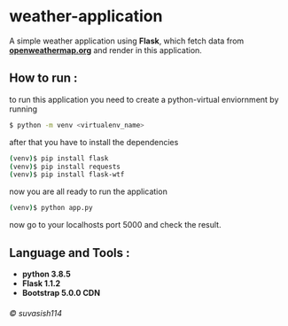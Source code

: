 # weather-application

<!--<img align="center" src="templates/cover1.png"></img>-->

A simple weather application using <strong>Flask</strong>, which fetch data from <a href="https://openweathermap.org/"><strong>openweathermap.org</strong></a> and render in this application.

## How to run :

to run this application you need to create a python-virtual enviornment by running 
```sh
$ python -m venv <virtualenv_name>
```
after that you have to install the dependencies
```sh
(venv)$ pip install flask
(venv)$ pip install requests
(venv)$ pip install flask-wtf
```
now you are all ready to run the application
```sh
(venv)$ python app.py
```
now go to your localhosts port 5000 and check the result.


## Language and Tools :
<ul>
<li><strong>python 3.8.5</strong></li>
<li><strong>Flask 1.1.2</strong></li>
<li><strong>Bootstrap 5.0.0 CDN</strong></li>
</ul>

###### © suvasish114
